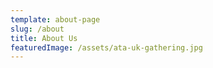 ```yaml
---
template: about-page
slug: /about
title: About Us
featuredImage: /assets/ata-uk-gathering.jpg
---
```

